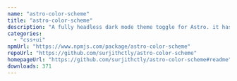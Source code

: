 ```yaml
---
name: "astro-color-scheme"
title: "astro-color-scheme"
description: "A fully headless dark mode theme toggle for Astro. it has built in support for both Dark & light mode along with the default System Auto mode."
categories:
  - "css+ui"
npmUrl: "https://www.npmjs.com/package/astro-color-scheme"
repoUrl: "https://github.com/surjithctly/astro-color-scheme"
homepageUrl: "https://github.com/surjithctly/astro-color-scheme#readme"
downloads: 371
---
```

